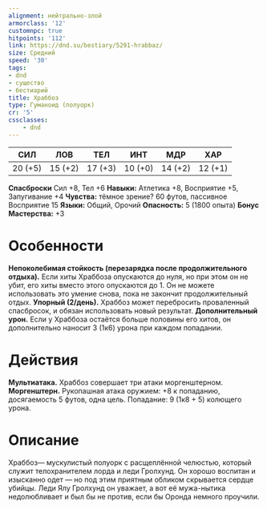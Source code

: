 ```yaml
---
alignment: нейтрально-злой
armorclass: '12'
customnpc: true
hitpoints: '112'
link: https://dnd.su/bestiary/5291-hrabbaz/
size: Средний
speed: '30'
tags:
- dnd
- существо
- бестиарий
title: Храббоз
type: Гуманоид (полуорк)
cr: '5'
cssclasses:
    - dnd
---
```



| СИЛ | ЛОВ | ТЕЛ | ИНТ | МДР | ХАР |
|---|---|---|---|---|---|
| 20 (+5) | 15 (+2) | 17 (+3) | 10 (+0) | 14 (+2) | 12 (+1) |
**Спасброски** Сил +8, Тел +6
**Навыки:** Атлетика +8, Восприятие +5, Запугивание +4
**Чувства:** тёмное зрение? 60 футов, пассивное Восприятие 15
**Языки:** Общий, Орочий
**Опасность:** 5 (1800 опыта)
**Бонус Мастерства:** +3


# Особенности
**Непоколебимая стойкость (перезарядка после продолжительного отдыха).** Если хиты Храббоза опускаются до нуля, но при этом он не убит, его хиты вместо этого опускаются до 1. Он не можете использовать это умение снова, пока не закончит продолжительный отдых.
**Упорный (2/день).** Храббоз может перебросить проваленный спасбросок, и обязан использовать новый результат.
**Дополнительный урон.** Если у Храббоза остаётся больше половины его хитов, он дополнительно наносит 3 (1к6) урона при каждом попадании.


# Действия
**Мультиатака.** Храббоз совершает три атаки моргенштерном.
**Моргенштерн.** Рукопашная атака оружием: +8 к попаданию, досягаемость 5 футов, одна цель. Попадание: 9 (1к8 + 5) колющего урона.


# Описание
Храббоз— мускулистый полуорк с расщеплённой че­люстью, который служит телохранителем лорда и леди Гролхунд. Он хорошо воспитан и изысканно одет — но под этим приятным обликом скрывается сердце убийцы. Леди Ялу Гролхунд он уважает, а вот её мужа-нытика недолюбливает и был бы не против, если бы Оронда немного проучили.